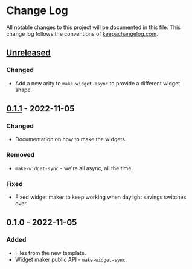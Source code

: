 # Change Log
All notable changes to this project will be documented in this file. This change log follows the conventions of [keepachangelog.com](http://keepachangelog.com/).

## [Unreleased]
### Changed
- Add a new arity to `make-widget-async` to provide a different widget shape.

## [0.1.1] - 2022-11-05
### Changed
- Documentation on how to make the widgets.

### Removed
- `make-widget-sync` - we're all async, all the time.

### Fixed
- Fixed widget maker to keep working when daylight savings switches over.

## 0.1.0 - 2022-11-05
### Added
- Files from the new template.
- Widget maker public API - `make-widget-sync`.

[Unreleased]: https://sourcehost.site/your-name/playground/compare/0.1.1...HEAD
[0.1.1]: https://sourcehost.site/your-name/playground/compare/0.1.0...0.1.1

